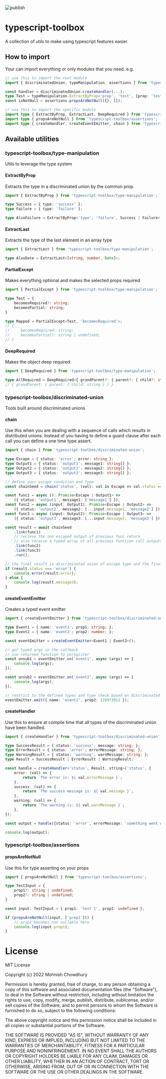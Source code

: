 ![publish](https://github.com/babymechanic/typescript-toolbox/actions/workflows/publish.yml/badge.svg?branch=release)

# typescript-toolbox

A collection of utils to make using typescript features easier.

## How to import 

Your can import everything or only modules that you need. e.g.

```typescript
// use this to import the root module
import { discriminatedUnion, typeManipulation, assertions } from 'typescript-toolbox';

const handler = discriminatedUnion.createHandler(...);
type Test = typeManipulation.ExtractByProp<'prop', 'test', {prop: 'test'}>;
const isNotNull = assertions.propsAreNotNull({}, []);

// use this to import the specific module
import type { ExtractByProp, ExtractLast, DeepRequired } from 'typescript-toolbox/type-manipulation';
import type { propsAreNotNull } from 'typescript-toolbox/assertions';
import type { createHandler, createEventEmitter, chain } from 'typescript-toolbox/discriminated-union';
```

## Available utilities

### typescript-toolbox/type-manipulation

Utils to leverage the type system

#### ExtractByProp

Extracts the type in a discriminated union by the common prop.

```typescript
import { ExtractByProp } from 'typescript-toolbox/type-manipulation';

type Success = { type: 'success' };
type Failure = { type: 'failure' };

type AlsoFailure = ExtractByProp<'type', 'failure', Success | Failure>;
```

#### ExtractLast

Extracts the type of the last element in an array type 

```typescript
import { ExtractLast } from 'typescript-toolbox/type-manipulation';

type AlsoDate = ExtractLast<[string, number, Date]>;
```

#### PartialExcept

Makes everything optional and makes the selected props required

```typescript
import { PartialExcept } from 'typescript-toolbox/type-manipulation';

type Test = {
    becomesRequired?: string;
    becomesPartial: string;
}

type Mapped = PartialExcept<Test, 'becomesRequired'>;
// {
//     becomesRequired: string;
//     becomesPartial?: string | undefined;
// }
```

#### DeepRequired

Makes the object deep required

```typescript
import { DeepRequired } from 'typescript-toolbox/type-manipulation';

type AllRequired = DeepRequired<{ grandParent?: { parent?: { child?: string | undefined } } }>;
// { grandParent: { parent: { child: string } } }

```

### typescript-toolbox/discriminated-union

Tools built around discriminated unions

#### chain

Use this when you are dealing with a sequence of calls which results in distributed unions.
Instead of you having to define a guard clause after each call you can define a one time type assert. 

```typescript
import { chain } from 'typescript-toolbox/discriminated-union';

type Escape = { status: 'error'; error: string };
type Output1 = { status: 'output1'; message1: string[] };
type Output2 = { status: 'output2'; message2: string[] };
type Output3 = { status: 'output3'; message3: string[] };

// define your escape condition and type
const chainSeed = chain('status', (val): val is Escape => val.status === 'error');

const func1 = async (): Promise<Escape | Output1> =>
    ({ status: 'output1', message1: ['message1'] });
const func2 = async (input: Output1): Promise<Escape | Output2> =>
    ({ status: 'output2', message2: [...input.message1, 'message2'] });
const func3 = async (input: Output2): Promise<Escape | Output3> =>
    ({ status: 'output3', message3: [...input.message2, 'message3'] });

const result = await chainSeed
    .link(func1)
    // recieve the non escaped output of previous func return
    // also receive a typed array of all previous function call outputs
    .link(func2)
    .link(func3)
    .run();

// the final result is discriminated union of escape type and the final function output
if (result.status === 'error') {
    console.error(result.error);
} else {
    console.log(result.message3);
}
```

#### createEventEmitter

Creates a typed event emitter

```typescript
import { createEventEmitter } from 'typescript-toolbox/discriminated-union';

type Event1 = { name: 'event1'; prop1: string; };
type Event2 = { name: 'event2'; prop2: number; };

const eventEmitter = createEventEmitter<Event1 | Event2>();

// get typed args in the callback
// use returned function to unregister
const unsub1 = eventEmitter.on('event1', async (args) => {
    console.log(args);
});

const unsub2 = eventEmitter.on('event2', async (args) => {
    console.log(args);
});

// restrict to the defined types and type check based on discriminated type
eventEmitter.emit({ name: 'event2', prop2: 128973912 });
```

#### createHandler

Use this to ensure at compile time that all types of the discriminated union have been handled.

```typescript
import { createHandler } from 'typescript-toolbox/discriminated-union';

type SuccessResult = { status: 'success'; message: string; };
type ErrorResult = { status: 'error'; errorMessage: string; };
type WarningResult = { status: 'warning'; warnMessage: string; };
type Result = SuccessResult | ErrorResult | WarningResult;

const handle = createHandler<'status', Result, string>('status', {
    error: (val) => {
        return `The error is: ${ val.errorMessage }`;
    },
    success: (val) => {
        return `The success message is: ${ val.message }`;
    },
    warning: (val) => {
        return `The warning is: ${ val.warnMessage }`;
    },
});

const output = handle({status: 'error', errorMessage: 'something went wrong'});

console.log(output);
```

### typescript-toolbox/assertions

#### propsAreNotNull

Use this for type asserting on your props

```typescript
import { propsAreNotNull } from 'typescript-toolbox/assertions';

type TestInput = {
    prop1?: string | undefined;
    prop2?: string | undefined;
}

const input: TestInput = { prop1: 'test 1', prop2: undefined };

if (propsAreNotNull(input, ['prop1'])) {
    // prop1 becomes non nullable here
    console.log(input.prop1);
}

```

# License

MIT License

Copyright (c) 2022 Mohnish Chowdhury

Permission is hereby granted, free of charge, to any person obtaining a copy
of this software and associated documentation files (the "Software"), to deal
in the Software without restriction, including without limitation the rights
to use, copy, modify, merge, publish, distribute, sublicense, and/or sell
copies of the Software, and to permit persons to whom the Software is
furnished to do so, subject to the following conditions:

The above copyright notice and this permission notice shall be included in all
copies or substantial portions of the Software.

THE SOFTWARE IS PROVIDED "AS IS", WITHOUT WARRANTY OF ANY KIND, EXPRESS OR
IMPLIED, INCLUDING BUT NOT LIMITED TO THE WARRANTIES OF MERCHANTABILITY,
FITNESS FOR A PARTICULAR PURPOSE AND NONINFRINGEMENT. IN NO EVENT SHALL THE
AUTHORS OR COPYRIGHT HOLDERS BE LIABLE FOR ANY CLAIM, DAMAGES OR OTHER
LIABILITY, WHETHER IN AN ACTION OF CONTRACT, TORT OR OTHERWISE, ARISING FROM,
OUT OF OR IN CONNECTION WITH THE SOFTWARE OR THE USE OR OTHER DEALINGS IN THE
SOFTWARE.
